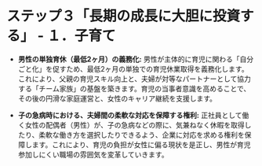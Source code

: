 # ステップ３「長期の成長に大胆に投資する」 - １．子育て

- **男性の単独育休（最低2ヶ月）の義務化:** 男性が主体的に育児に関わる「自分ごと化」を促すため、最低2ヶ月の単独での育児休業取得を義務化します。これにより、父親の育児スキル向上と、夫婦が対等なパートナーとして協力する「チーム家族」の基盤を築きます。育児の当事者意識を高めることで、その後の円滑な家庭運営と、女性のキャリア継続を支援します。

- **子の急病時における、夫婦間の柔軟な対応を保障する権利:** 正社員として働く女性の配偶者（男性）が、子の急病などの際に、気兼ねなく休暇を取得したり、柔軟な働き方を選択したりできるよう、企業に対応を求める権利を保障します。これにより、育児の負担が女性に偏る現状を是正し、男性が育児参加しにくい職場の雰囲気を変革していきます。